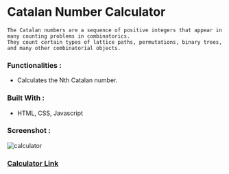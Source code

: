 # Catalan Number Calculator

    The Catalan numbers are a sequence of positive integers that appear in many counting problems in combinatorics.
    They count certain types of lattice paths, permutations, binary trees, and many other combinatorial objects.

### Functionalities :
- Calculates the Nth Catalan number.

### Built With :

- HTML, CSS, Javascript

### Screenshot :
![calculator](https://user-images.githubusercontent.com/29122581/157524286-17c8ad3a-d584-4ea2-a747-08959e65f413.png)


### [Calculator Link](./index.html)

